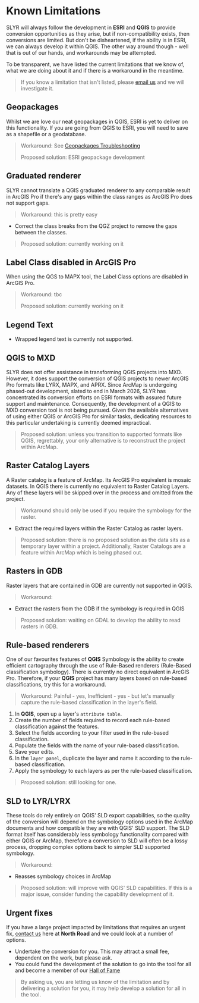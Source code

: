 # Known Limitations

SLYR will always follow the development in **ESRI** and **QGIS** to provide
conversion opportunities as they arise, but if non-compatibility exists, then
conversions are limited. But don't be disheartened, if the ability is in ESRI,
we can always develop it within QGIS. The other way around though - well that
is out of our hands, and workarounds may be attempted.

To be transparent, we have listed the current limitations that we know of, what
we are doing about it and if there is a workaround in the meantime.
> If you know a limitation that isn't listed,
> please [email us](mailto:info@north-road.com) and we will investigate it.

<!--## Template ##
Description
> Workaround intro

1. Instruction
2. Instruction

> Proposed solution: currently working on it -->

## Geopackages

Whilst we are love our neat geopackages in QGIS, ESRI is yet to deliver on this
functionality. If you are going from QGIS to ESRI, you will need to save as a
shapefile or a geodatabase.
> Workaround:
> See [Geopackages Troubleshooting](https://slyr.north-road.com/user_guide/troubleshooting/#geopackage)
>
> Proposed solution: ESRI geopackage development

## Graduated renderer

SLYR cannot translate a QGIS graduated renderer to any comparable result in
ArcGIS Pro if there's any gaps within the class ranges as ArcGIS Pro does not
support gaps.
> Workaround: this is pretty easy

* Correct the class breaks from the QGZ project to remove the gaps between the
  classes.

> Proposed solution: currently working on it

## Label Class disabled in ArcGIS Pro

When using the QGS to MAPX tool, the Label Class options are disabled in ArcGIS
Pro.
> Workaround: tbc
>
> Proposed solution: currently working on it

## Legend Text

- Wrapped legend text is currently not supported.

## QGIS to MXD

SLYR does not offer assistance in transforming QGIS projects into MXD. However,
it does support the conversion of QGIS projects to newer ArcGIS Pro formats
like LYRX, MAPX, and APRX. Since ArcMap is undergoing phased-out development,
slated to end in March 2026, SLYR has concentrated its conversion efforts on
ESRI formats with assured future support and maintenance. Consequently, the
development of a QGIS to MXD conversion tool is not being pursued. Given the
available alternatives of using either QGIS or ArcGIS Pro for similar tasks,
dedicating resources to this particular undertaking is currently deemed
impractical.

> Proposed solution: unless you transition to supported formats like QGIS,
> regrettably, your only alternative is to reconstruct the project within ArcMap.

## Raster Catalog Layers

A Raster catalog is a feature of ArcMap. Its ArcGIS Pro equivalent is mosaic
datasets.
In QGIS there is currently no equivalent to Raster Catalog Layers. Any of these
layers will be skipped over in the process and omitted from the project.

> Workaround should only be used if you require the symbology for the raster.

* Extract the required layers within the Raster Catalog as raster layers.

> Proposed solution: there is no proposed solution as the data sits as a
> temporary layer within a project. Additionally, Raster Catalogs are a feature
> within ArcMap which is being phased out.

## Rasters in GDB

Raster layers that are contained in GDB are currently not supported in QGIS.

> Workaround:

* Extract the rasters from the GDB if the symbology is required in QGIS

> Proposed solution: waiting on GDAL to develop the ability to read rasters in
> GDB.

## Rule-based renderers

One of our favourites features of **QGIS** Symbology is the ability to create
efficient cartography through the use of Rule-Based renderers (Rule-Based
classification symbology). There is currently no direct equivalent in ArcGIS
Pro. Therefore, if your **QGIS** project has many layers based on rule-based
classifications, try this for a workaround.
> Workaround: Painful - yes, Inefficient - yes - but let's manually capture the
> rule-based classification in the layer's field.

1. In **QGIS**, open up a layer's `attribute table`.
2. Create the number of fields required to record each rule-based
   classification against the features.
3. Select the fields according to your filter used in the rule-based
   classification.
4. Populate the fields with the name of your rule-based classification.
5. Save your edits.
6. In the `layer panel`, duplicate the layer and name it according to the
   rule-based classification.
7. Apply the symbology to each layers as per the rule-based classification.

> Proposed solution: still looking for one.

## SLD to LYR/LYRX

These tools do rely entirely on QGIS' SLD export capabilities, so the quality
of the conversion will depend on the symbology options used in the ArcMap
documents and how compatible they are with QGIS' SLD support. The SLD format
itself has considerably less symbology functionality compared with either QGIS
or ArcMap, therefore a conversion to SLD will often be a lossy process,
dropping complex options back to simpler SLD supported symbology.
> Workaround:

* Reasses symbology choices in ArcMap

> Proposed solution: will improve with QGIS' SLD capabilities. If this is a
> major issue, consider funding the capability development of it.

## Urgent fixes

If you have a large project impacted by limitations that requires an urgent
fix, [contact us](mailto:info@north-road.com) here at **North Road** and we
could look at a number of options.

- Undertake the conversion for you. This may attract a small fee, dependent on
  the work, but please ask.
- You could fund the development of the solution to go into the tool for all
  and become a member of our [Hall of Fame](hall_of_fame)

> By asking us, you are letting us know of the limitation and by delivering a
> solution for you, it may help develop a solution for all in the tool. 

